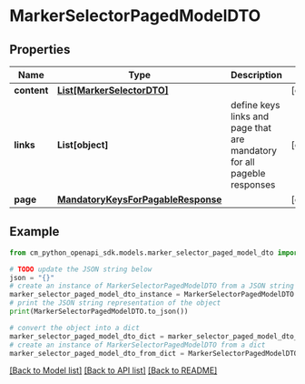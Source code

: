 # MarkerSelectorPagedModelDTO


## Properties

Name | Type | Description | Notes
------------ | ------------- | ------------- | -------------
**content** | [**List[MarkerSelectorDTO]**](MarkerSelectorDTO.md) |  | [optional] 
**links** | **List[object]** | define keys links and page that are mandatory for all pageble responses | [optional] 
**page** | [**MandatoryKeysForPagableResponse**](MandatoryKeysForPagableResponse.md) |  | [optional] 

## Example

```python
from cm_python_openapi_sdk.models.marker_selector_paged_model_dto import MarkerSelectorPagedModelDTO

# TODO update the JSON string below
json = "{}"
# create an instance of MarkerSelectorPagedModelDTO from a JSON string
marker_selector_paged_model_dto_instance = MarkerSelectorPagedModelDTO.from_json(json)
# print the JSON string representation of the object
print(MarkerSelectorPagedModelDTO.to_json())

# convert the object into a dict
marker_selector_paged_model_dto_dict = marker_selector_paged_model_dto_instance.to_dict()
# create an instance of MarkerSelectorPagedModelDTO from a dict
marker_selector_paged_model_dto_from_dict = MarkerSelectorPagedModelDTO.from_dict(marker_selector_paged_model_dto_dict)
```
[[Back to Model list]](../README.md#documentation-for-models) [[Back to API list]](../README.md#documentation-for-api-endpoints) [[Back to README]](../README.md)



